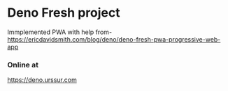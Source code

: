 # Deno Fresh project

Immplemented PWA with help from-
https://ericdavidsmith.com/blog/deno/deno-fresh-pwa-progressive-web-app

### Online at

https://deno.urssur.com
